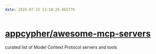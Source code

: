 ```yaml
---
date: 2025-07-15 13:10:29.065779
---
```


# [appcypher/awesome-mcp-servers](https://github.com/appcypher/awesome-mcp-servers)

curated list of Model Context Protocol servers and tools